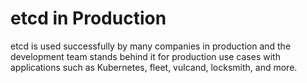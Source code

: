 # etcd in Production

etcd is used successfully by many companies in production and the development team stands behind it for production use cases with applications such as Kubernetes, fleet, vulcand, locksmith, and more.
